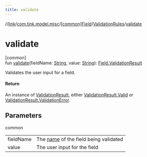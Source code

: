 ```yaml
---
title: validate
---
```

//[link](../../../../index.html)/[com.tink.model.misc](../../index.html)/[[common]Field](../index.html)/[ValidationRules](index.html)/[validate](validate.html)



# validate



[common]\
fun [validate](validate.html)(fieldName: [String](https://kotlinlang.org/api/latest/jvm/stdlib/kotlin/-string/index.html), value: [String](https://kotlinlang.org/api/latest/jvm/stdlib/kotlin/-string/index.html)): [Field.ValidationResult](../-validation-result/index.html)



Validates the user input for a field.



#### Return



An instance of [ValidationResult](../-validation-result/index.html), either [ValidationResult.Valid](../-validation-result/-valid/index.html) or [ValidationResult.ValidationError](../-validation-result/-validation-error/index.html).



## Parameters


common

| | |
|---|---|
| fieldName | The [name](../name.html) of the field being validated |
| value | The user input for the field |




